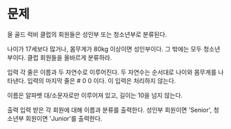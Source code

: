 # 문제

올 골드 럭비 클럽의 회원들은 성인부 또는 청소년부로 분류된다.

나이가 17세보다 많거나, 몸무게가 80kg 이상이면 성인부이다. 그 밖에는 모두 청소년부이다. 클럽 회원들을 올바르게 분류하라.

입력
각 줄은 이름과 두 자연수로 이루어진다. 두 자연수는 순서대로 나이와 몸무게를 나타낸다. 입력의 마지막 줄은 # 0 0 이다. 이 입력은 처리하지 않는다.

이름은 알파벳 대/소문자로만 이루어져 있고, 길이는 10을 넘지 않는다.

출력
입력 받은 각 회원에 대해 이름과 분류를 출력한다. 성인부 회원이면 'Senior', 청소년부 회원이면 'Junior'를 출력한다.